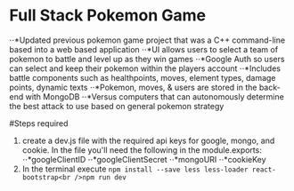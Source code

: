 Full Stack Pokemon Game
===
⋅⋅*Updated previous pokemon game project that was a C++ command-line based into a web based application
⋅⋅*UI allows users to select a team of pokemon to battle and level up as they win games
⋅⋅*Google Auth so users can select and keep their pokemon within the players account
⋅⋅*Includes battle components such as healthpoints, moves, element types, damage points, dynamic texts
⋅⋅*Pokemon, moves, & users are stored in the back-end with MongoDB
⋅⋅*Versus computers that can autonomously determine the best attack to use based on general pokemon strategy

#Steps required

1. create a dev.js file with the required api keys for google, mongo, and cookie. In the file you'll need the following in the module.exports:
⋅⋅*googleClientID
⋅⋅*googleClientSecret
⋅⋅*mongoURI
⋅⋅*cookieKey
2. In the terminal execute
```npm install --save less less-loader react-bootstrap<br />npm run dev```
